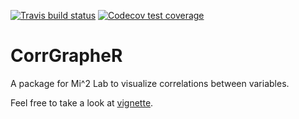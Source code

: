 <!-- badges: start -->
[![Travis build status](https://travis-ci.org/ModelOriented/CorrGrapheR.svg?branch=master)](https://travis-ci.org/ModelOriented/CorrGrapheR)
[![Codecov test coverage](https://codecov.io/gh/ModelOriented/CorrGrapheR/branch/master/graph/badge.svg)](https://codecov.io/gh/ModelOriented/CorrGrapheR?branch=master)
<!-- badges: end -->
# CorrGrapheR
A package for Mi^2 Lab to visualize correlations between variables.

Feel free to take a look at [vignette](https://modeloriented.github.io/CorrGrapheR/articles/vignette.html).
